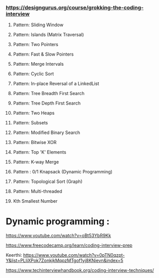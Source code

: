 ### https://designgurus.org/course/grokking-the-coding-interview


1. Pattern: Sliding Window


2. Pattern: Islands (Matrix Traversal) 


3. Pattern: Two Pointers


4. Pattern: Fast & Slow Pointers


5. Pattern: Merge Intervals


6. Pattern: Cyclic Sort


7. Pattern: In-place Reversal of a LinkedList


8. Pattern: Tree Breadth First Search


9. Pattern: Tree Depth First Search


10. Pattern: Two Heaps


11. Pattern: Subsets


12. Pattern: Modified Binary Search


13. Pattern: Bitwise XOR


14. Pattern: Top 'K' Elements


15. Pattern: K-way Merge


16. Pattern : 0/1 Knapsack (Dynamic Programming)


17. Pattern: Topological Sort (Graph)


18. Pattern: Multi-threaded 


19. Kth Smallest Number 


# Dynamic programming : 
https://www.youtube.com/watch?v=oBt53YbR9Kk

https://www.freecodecamp.org/learn/coding-interview-prep

Keerthi: https://www.youtube.com/watch?v=0pTN0qzpt-Y&list=PLliXPok7ZonkjkMqpzMTgof1yj8KNievn&index=5

https://www.techinterviewhandbook.org/coding-interview-techniques/
